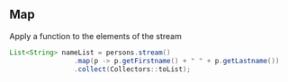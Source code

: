 ## Map

Apply a function to the elements of the stream

```java
List<String> nameList = persons.stream()
                .map(p -> p.getFirstname() + " " + p.getLastname())
                .collect(Collectors::toList);
```
